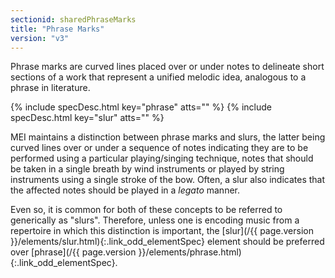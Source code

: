 ```yaml
---
sectionid: sharedPhraseMarks
title: "Phrase Marks"
version: "v3"
---
```




Phrase marks are curved lines placed over or under notes to delineate short sections
of a
work that represent a unified melodic idea, analogous to a phrase in literature.



{% include specDesc.html key="phrase" atts="" %}
{% include specDesc.html key="slur" atts="" %}



MEI maintains a distinction between phrase marks and slurs, the latter being curved
lines
over or under a sequence of notes indicating they are to be performed using a particular
playing/singing technique, notes that should be taken in a single breath by wind
instruments or played by string instruments using a single stroke of the bow. Often,
a
slur also indicates that the affected notes should be played in a
*legato* manner.

Even so, it is common for both of these concepts to be referred to generically as
"slurs". Therefore, unless one is encoding music from a repertoire in which this
distinction is important, the [slur](/{{ page.version }}/elements/slur.html){:.link_odd_elementSpec} element should be preferred over
[phrase](/{{ page.version }}/elements/phrase.html){:.link_odd_elementSpec}.

